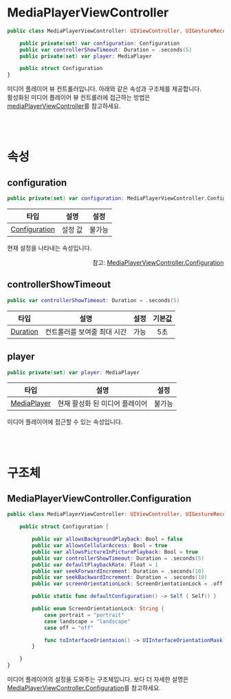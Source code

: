 # MediaPlayerViewController

```swift
public class MediaPlayerViewController: UIViewController, UIGestureRecognizerDelegate {

    public private(set) var configuration: Configuration
    public var controllerShowTimeout: Duration = .seconds(5)
    public private(set) var player: MediaPlayer

    public struct Configuration
}
```

미디어 플레이어 뷰 컨트롤러입니다. 아래와 같은 속성과 구조체를 제공합니다. <br>
활성화된 미디어 플레이어 뷰 컨트롤러에 접근하는 방법은 [mediaPlayerViewController](../uiviewcontroller/home.md#mediaplayerviewcontroller)를 참고하세요.

<br><br>
# 속성

## configuration
```swift
public private(set) var configuration: MediaPlayerViewController.Configuration
```
|타입|설명|설정|
|:--:|:--:|:--:|
|[Configuration](#mediaplayerviewcontrollerconfiguration)|설정 값|불가능|

현재 설정을 나타내는 속성입니다.
<div align="right">
참고: <a href="#mediaplayerviewcontrollerconfiguration">MediaPlayerViewController.Configuration</a>
</div>


## controllerShowTimeout
```swift
public var controllerShowTimeout: Duration = .seconds(5)
```
|타입|설명|설정|기본값|
|:--:|:--:|:--:|:--:|
|[Duration](../../struct/duration/home.md)|컨트롤러를 보여줄 최대 시간|가능|5초|

## player
```swift
public private(set) var player: MediaPlayer
```
|타입|설명|설정|
|:--:|:--:|:--:|
|[MediaPlayer](../media-player/home.md)|현재 활성화 된 미디어 플레이어|불가능|

미디어 플레이어에 접근할 수 있는 속성입니다.

<br><br>
# 구조체

## MediaPlayerViewController.Configuration

```swift
public class MediaPlayerViewController: UIViewController, UIGestureRecognizerDelegate {

    public struct Configuration {

        public var allowsBackgroundPlayback: Bool = false
        public var allowsCellularAccess: Bool = true
        public var allowsPictureInPicturePlayback: Bool = true
        public var controllerShowTimeout: Duration = .seconds(5)
        public var defaultPlaybackRate: Float = 1
        public var seekForwardIncrement: Duration = .seconds(10)
        public var seekBackwardIncrement: Duration = .seconds(10)
        public var screenOrientationLock: ScreenOrientationLock = .off

        public static func defaultConfiguration() -> Self { Self() }

        public enum ScreenOrientationLock: String {
            case portrait = "portrait"
            case landscape = "landscape"
            case off = "off"

            func toInterfaceOrientaion() -> UIInterfaceOrientationMask
        }

    }
}
```
미디어 플레이어의 설정을 도와주는 구조체입니다. 보다 더 자세한 설명은 [MediaPlayerViewController.Configuration](../../struct/media-player-view-controller-configuration/home.md)를 참고하세요.
